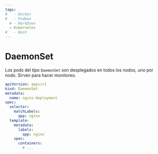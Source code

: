 ```yaml
---
tags:
#   - Docker
#   - Podman
  # - MarkDown
  - Kubernetes
#   - Bash
---
```




# DaemonSet

Los pods del tipo `DaemonSet` son desplegados en todos los nodos, uno por nodo.
Sirven para hacer monitoreo.


```yaml
apiVersion: apps/v1
kind: DaemonSet
metadata:
  name: nginx-deployment
spec:
  selector:
    matchLabels:
      app: nginx
  template:
    metadata:
      labels:
        app: nginx
    spec:
      containers:
        # ...
```

